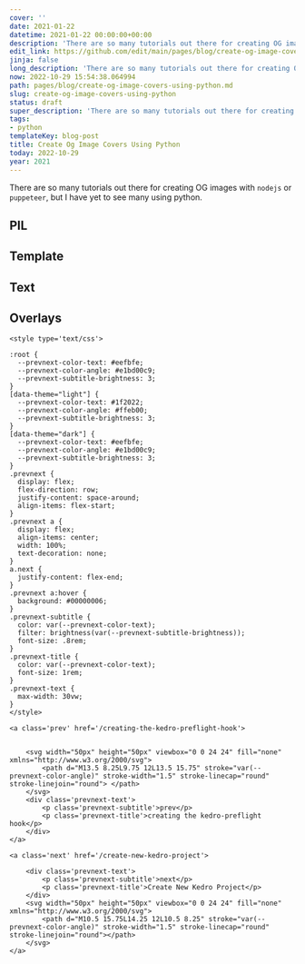 ```yaml
---
cover: ''
date: 2021-01-22
datetime: 2021-01-22 00:00:00+00:00
description: 'There are so many tutorials out there for creating OG images with '
edit_link: https://github.com/edit/main/pages/blog/create-og-image-covers-using-python.md
jinja: false
long_description: 'There are so many tutorials out there for creating OG images with '
now: 2022-10-29 15:54:38.064994
path: pages/blog/create-og-image-covers-using-python.md
slug: create-og-image-covers-using-python
status: draft
super_description: 'There are so many tutorials out there for creating OG images with '
tags:
- python
templateKey: blog-post
title: Create Og Image Covers Using Python
today: 2022-10-29
year: 2021
---
```


There are so many tutorials out there for creating OG images with `nodejs` or
`puppeteer`, but I have yet to see many using python.

## PIL

## Template

## Text


## Overlays
<div class='prevnext'>

    <style type='text/css'>

    :root {
      --prevnext-color-text: #eefbfe;
      --prevnext-color-angle: #e1bd00c9;
      --prevnext-subtitle-brightness: 3;
    }
    [data-theme="light"] {
      --prevnext-color-text: #1f2022;
      --prevnext-color-angle: #ffeb00;
      --prevnext-subtitle-brightness: 3;
    }
    [data-theme="dark"] {
      --prevnext-color-text: #eefbfe;
      --prevnext-color-angle: #e1bd00c9;
      --prevnext-subtitle-brightness: 3;
    }
    .prevnext {
      display: flex;
      flex-direction: row;
      justify-content: space-around;
      align-items: flex-start;
    }
    .prevnext a {
      display: flex;
      align-items: center;
      width: 100%;
      text-decoration: none;
    }
    a.next {
      justify-content: flex-end;
    }
    .prevnext a:hover {
      background: #00000006;
    }
    .prevnext-subtitle {
      color: var(--prevnext-color-text);
      filter: brightness(var(--prevnext-subtitle-brightness));
      font-size: .8rem;
    }
    .prevnext-title {
      color: var(--prevnext-color-text);
      font-size: 1rem;
    }
    .prevnext-text {
      max-width: 30vw;
    }
    </style>
    
    <a class='prev' href='/creating-the-kedro-preflight-hook'>
    

        <svg width="50px" height="50px" viewbox="0 0 24 24" fill="none" xmlns="http://www.w3.org/2000/svg">
            <path d="M13.5 8.25L9.75 12L13.5 15.75" stroke="var(--prevnext-color-angle)" stroke-width="1.5" stroke-linecap="round" stroke-linejoin="round"> </path>
        </svg>
        <div class='prevnext-text'>
            <p class='prevnext-subtitle'>prev</p>
            <p class='prevnext-title'>creating the kedro-preflight hook</p>
        </div>
    </a>
    
    <a class='next' href='/create-new-kedro-project'>
    
        <div class='prevnext-text'>
            <p class='prevnext-subtitle'>next</p>
            <p class='prevnext-title'>Create New Kedro Project</p>
        </div>
        <svg width="50px" height="50px" viewbox="0 0 24 24" fill="none" xmlns="http://www.w3.org/2000/svg">
            <path d="M10.5 15.75L14.25 12L10.5 8.25" stroke="var(--prevnext-color-angle)" stroke-width="1.5" stroke-linecap="round" stroke-linejoin="round"></path>
        </svg>
    </a>
  </div>